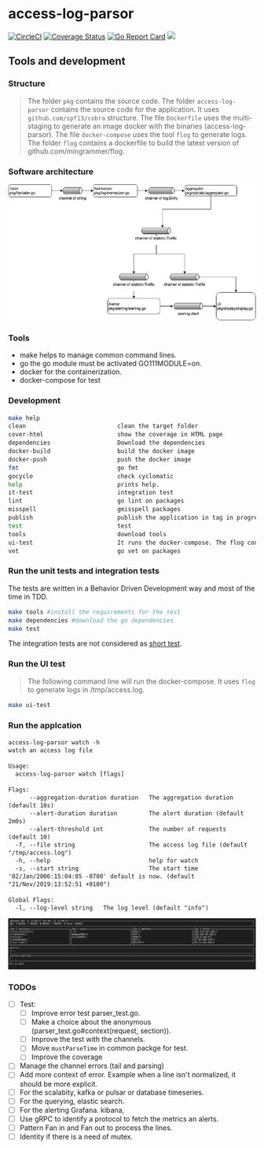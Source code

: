 # access-log-parsor

[![CircleCI](https://circleci.com/gh/sjeandeaux/access-log-parsor.svg?style=svg)](https://circleci.com/gh/sjeandeaux/access-log-parsor)
[![Coverage Status](https://coveralls.io/repos/github/sjeandeaux/access-log-parsor/badge.svg?branch=master)](https://coveralls.io/github/sjeandeaux/access-log-parsor?branch=master)
[![Go Report Card](https://goreportcard.com/badge/github.com/sjeandeaux/access-log-parsor)](https://goreportcard.com/report/github.com/sjeandeaux/access-log-parsor)
[![](https://images.microbadger.com/badges/image/sjeandeaux/access-log-parsor.svg)](https://microbadger.com/images/sjeandeaux/access-log-parsor)


## Tools and development

### Structure

> The folder `pkg` contains the source code.
> The folder `access-log-parsor` contains the source code for the application. It uses `github.com/spf13/cobra` structure.
> The file `Dockerfile` uses the multi-staging to generate an image docker with the binaries (access-log-parsor).
> The file `docker-compose` uses the tool `flog` to generate logs.
> The folder `flog` contains a dockerfile to build the latest version of github.com/mingrammer/flog.

### Software architecture

![sofware architecture](.misc/archi-software.png)

### Tools

* make helps to manage common command lines.
* go the go module must be activated GO111MODULE=on.
* docker for the containerization.
* docker-compose for test

### Development

```sh
make help
clean                          clean the target folder
cover-html                     show the coverage in HTML page
dependencies                   Download the dependencies
docker-build                   build the docker image
docker-push                    push the docker image
fmt                            go fmt
gocyclo                        check cyclomatic
help                           prints help.
it-test                        integration test
lint                           go lint on packages
misspell                       gmisspell packages
publish                        publish the application in tag in progress (TODO move in circleci)
test                           test
tools                          download tools
ui-test                        It runs the docker-compose. The flog container generates log and access-log-parsor is launched
vet                            go vet on packages
```

### Run the unit tests and integration tests

The tests are written in a Behavior Driven Development way and most of the time in TDD.

```sh
make tools #install the requirements for the test
make dependencies #download the go dependencies
make test
```

The integration tests are not considered as [short test](https://golang.org/pkg/testing/#hdr-Skipping).

### Run the UI test

> The following command line will run the docker-compose.
> It uses `flog` to generate logs in /tmp/access.log.

```sh
make ui-test
```

### Run the applcation

```
access-log-parsor watch -h
watch an access log file

Usage:
  access-log-parsor watch [flags]

Flags:
      --aggregation-duration duration   The aggregation duration (default 10s)
      --alert-duration duration         The alert duration (default 2m0s)
      --alert-threshold int             The number of requests (default 10)
  -f, --file string                     The access log file (default "/tmp/access.log")
  -h, --help                            help for watch
  -s, --start string                    The start time '02/Jan/2006:15:04:05 -0700' default is now. (default "21/Nov/2019:13:52:51 +0100")

Global Flags:
  -l, --log-level string   The log level (default "info")
```

![application](.misc/application.png)

### TODOs

- [ ] Test:
    - [ ] Improve error test parser_test.go.
    - [ ] Make a choice about the anonymous (parser_test.go#context(request, section)).
    - [ ] Improve the test with the channels.
    - [ ] Move `mustParseTime` in common packge for test.
    - [ ] Improve the coverage
- [ ] Manage the channel errors (tail and parsing)
- [ ] Add more context of error. Example when a line isn't normalized, it should be more explicit.
- [ ] For the scalabity, kafka or pulsar or database timeseries.
- [ ] For the querying, elastic search.
- [ ] For the alerting  Grafana. kibana,
- [ ] Use gRPC to identify a protocol to fetch the metrics an alerts.
- [ ] Pattern Fan in and Fan out to process the lines.
- [ ] Identity if there is a need of mutex.
